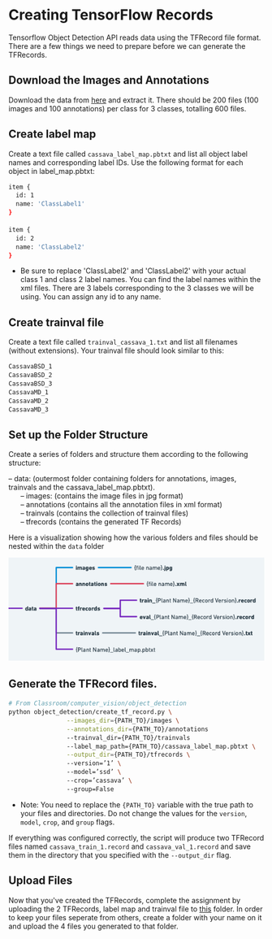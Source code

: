 
# Creating TensorFlow Records

Tensorflow Object Detection API reads data using the TFRecord file format. There are a few things we need to prepare before we can generate the TFRecords. 

## Download the Images and Annotations

Download the data from [here](https://www.dropbox.com/s/5oph6gx38s2zw8y/cassava_data.zip?dl=0) and extract it. There should be 200 files (100 images and 100 annotations) per class for 3 classes, totalling 600 files. 

## Create label map

Create a text file called `cassava_label_map.pbtxt` and list all object label names and corresponding label IDs. Use the following format for each object in label_map.pbtxt:  
```bash
item {  
  id: 1  
  name: 'ClassLabel1'  
}  

item {  
  id: 2  
  name: 'ClassLabel2'  
}
```
* Be sure to replace 'ClassLabel2' and 'ClassLabel2' with your actual class 1 and class 2 label names. You can find the label names within the xml files. There are 3 labels corresponding to the 3 classes we will be using. You can assign any id to any name.  

## Create trainval file

Create a text file called `trainval_cassava_1.txt` and list all filenames (without extensions). Your trainval file should look similar to this:
``` bash
CassavaBSD_1  
CassavaBSD_2  
CassavaBSD_3  
CassavaMD_1  
CassavaMD_2  
CassavaMD_3
```

## Set up the Folder Structure

Create a series of folders and structure them according to the following structure:  

– data: (outermost folder containing folders for annotations, images, trainvals and the cassava_label_map.pbtxt).  
&nbsp;&nbsp;&nbsp;&nbsp;&nbsp;&nbsp;– images: (contains the image files in jpg format)  
&nbsp;&nbsp;&nbsp;&nbsp;&nbsp;&nbsp;– annotations (contains all the annotation files in xml format)  
&nbsp;&nbsp;&nbsp;&nbsp;&nbsp;&nbsp;– trainvals (contains the collection of trainval files)  
&nbsp;&nbsp;&nbsp;&nbsp;&nbsp;&nbsp;– tfrecords (contains the generated TF Records)  

Here is a visualization showing how the various folders and files should be nested within the `data` folder

![Data Structure](data_structure_cv.png)

## Generate the TFRecord files.

```bash
# From Classroom/computer_vision/object_detection
python object_detection/create_tf_record.py \
    			--images_dir={PATH_TO}/images \
    			--annotations_dir={PATH_TO}/annotations
    			--trainval_dir={PATH_TO}/trainvals
    			--label_map_path={PATH_TO}/cassava_label_map.pbtxt \
    			--output_dir={PATH_TO}/tfrecords \  
                --version=’1’ \  
    			--model=’ssd’ \  
    			--crop=’cassava’ \  
    			--group=False
```

* Note: You need to replace the `{PATH_TO}` variable with the true path to your files and directories. Do not change the values for the `version`, `model`, `crop`, and `group` flags.

If everything was configured correctly, the script will produce two TFRecord files named `cassava_train_1.record` and
`cassava_val_1.record` and save them in the directory that you specified with the `--output_dir` flag.

## Upload Files

Now that you've created the TFRecords, complete the assignment by uploading the 2 TFRecords, label map and trainval file to [this](https://www.dropbox.com/scl/fo/xryhtm1u6eyexvojacc7n/h?dl=0&rlkey=sum646wlpkewzojh2bkl3m1g5) folder. In order to keep your files seperate from others, create a folder with your name on it and upload the 4 files you generated to that folder. 

[https://www.dropbox.com/s/9rkz9ql1cf782fx/Screen%20Shot%202023-01-24%20at%2012.04.41%20PM.png?dl=0]: https://www.dropbox.com/s/9rkz9ql1cf782fx/Screen%20Shot%202023-01-24%20at%2012.04.41%20PM.png?dl=0